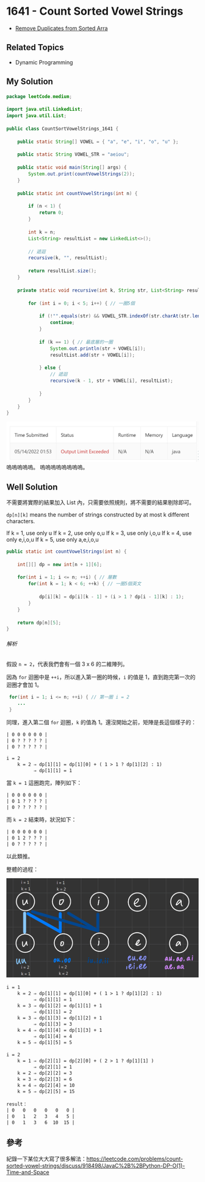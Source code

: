 # 1641 - Count Sorted Vowel Strings

* [Remove Duplicates from Sorted Arra](https://leetcode.com/problems/count-sorted-vowel-strings/)

## Related Topics
* Dynamic Programming


## My Solution
```java
package leetCode.medium;

import java.util.LinkedList;
import java.util.List;

public class CountSortVowelStrings_1641 {

	public static String[] VOWEL = { "a", "e", "i", "o", "u" };
	
	public static String VOWEL_STR = "aeiou";

	public static void main(String[] args) {
		System.out.print(countVowelStrings(2));
	}

	public static int countVowelStrings(int n) {

		if (n < 1) {
			return 0;
		}

		int k = n;
		List<String> resultList = new LinkedList<>();

		// 遞迴
		recursive(k, "", resultList);

		return resultList.size();
	}

	private static void recursive(int k, String str, List<String> resultList) {
		
		for (int i = 0; i < 5; i++) { // 一圈5個

			if (!"".equals(str) && VOWEL_STR.indexOf(str.charAt(str.length() - 1)) > i) { // 前一個字母順序較後面的話，跳過
				continue;
			}

			if (k == 1) { // 最底層的一圈
				System.out.println(str + VOWEL[i]);
				resultList.add(str + VOWEL[i]);

			} else {
				// 遞迴
				recursive(k - 1, str + VOWEL[i], resultList);

			}
		}
	}
}
```

![](/images/1641-1.png)
嗚嗚嗚嗚嗚。
嗚嗚嗚嗚嗚嗚嗚嗚。

## Well Solution
不需要將實際的結果加入 List 內，只需要依照規則，將不需要的結果剔除即可。

`dp[n][k]` means the number of strings constructed by at most k different characters.

If k = 1, use only u
If k = 2, use only o,u
If k = 3, use only i,o,u
If k = 4, use only e,i,o,u
If k = 5, use only a,e,i,o,u

```java
public static int countVowelStrings(int n) {
    
    int[][] dp = new int[n + 1][6];
    
    for(int i = 1; i <= n; ++i) { // 層數
        for(int k = 1; k < 6; ++k) { // 一圈5個英文
            
            dp[i][k] = dp[i][k - 1] + (i > 1 ? dp[i - 1][k] : 1);
        }
    }
    
    return dp[n][5];
}
```

###### 解析
假設 `n = 2`，代表我們會有一個 3 x 6 的二維陣列。

因為 `for` 迴圈中是 `++i`，所以進入第一圈的時候，`i` 的值是 1，直到跑完第一次的迴圈才會加 1。
```java
 for(int i = 1; i <= n; ++i) { // 第一圈 i = 2
    ...
 }
```
同理，進入第二個 `for` 迴圈，`k` 的值為 1。還沒開始之前，矩陣是長這個樣子的：

```
| 0 0 0 0 0 0 |
| 0 ? ? ? ? ? |
| 0 ? ? ? ? ? |
```

```
i = 2
    k = 2 ⇒ dp[1][1] = dp[1][0] + ( 1 > 1 ? dp[1][2] : 1)
          ⇒ dp[1][1] = 1
```

當 `k = 1` 這圈跑完，陣列如下：
```
| 0 0 0 0 0 0 |
| 0 1 ? ? ? ? |
| 0 ? ? ? ? ? |
```

而 `k = 2` 結束時，狀況如下：
```
| 0 0 0 0 0 0 |
| 0 1 2 ? ? ? |
| 0 ? ? ? ? ? |
```
以此類推。

整體的過程：

![](/images/1641-2.png)

```
i = 1
    k = 2 ⇒ dp[1][1] = dp[1][0] + ( 1 > 1 ? dp[1][2] : 1)
          ⇒ dp[1][1] = 1
    k = 3 ⇒ dp[1][2] = dp[1][1] + 1
          ⇒ dp[1][1] = 2
    k = 3 ⇒ dp[1][3] = dp[1][2] + 1
          ⇒ dp[1][3] = 3
    k = 4 ⇒ dp[1][4] = dp[1][3] + 1
          ⇒ dp[1][4] = 4
    k = 5 ⇒ dp[1][5] = 5

i = 2
    k = 1 ⇒ dp[2][1] = dp[2][0] + ( 2 > 1 ? dp[1][1] )
          ⇒ dp[2][1] = 1
    k = 2 ⇒ dp[2][2] = 3
    k = 3 ⇒ dp[2][3] = 6
    k = 4 ⇒ dp[2][4] = 10
    k = 5 ⇒ dp[2][5] = 15

result：
| 0   0   0   0   0   0 |
| 0   1   2   3   4   5 |
| 0   1   3   6  10  15 |
```


## 參考
紀錄一下某位大大寫了很多解法：https://leetcode.com/problems/count-sorted-vowel-strings/discuss/918498/JavaC%2B%2BPython-DP-O(1)-Time-and-Space